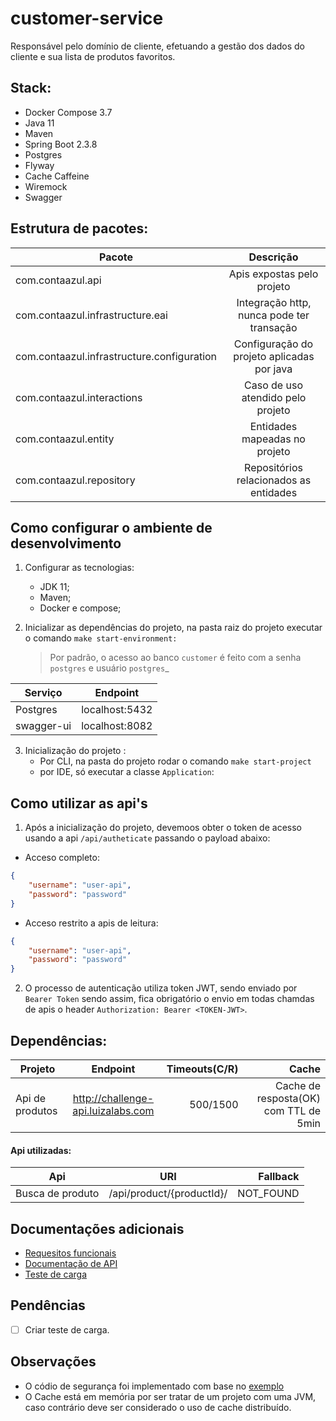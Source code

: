 
# customer-service

Responsável pelo domínio de cliente, efetuando a gestão dos dados do cliente e sua lista de produtos
favoritos.

## Stack:
- Docker Compose 3.7
- Java 11
- Maven  
- Spring Boot 2.3.8
- Postgres
- Flyway
- Cache Caffeine
- Wiremock
- Swagger


## Estrutura de pacotes:

|            Pacote                           |                 Descrição                         |
|---------------------------------------------|:-------------------------------------------------:|
|  com.contaazul.api                          |  Apis expostas pelo projeto                       |
|  com.contaazul.infrastructure.eai           |  Integração http, nunca pode ter transação        |
|  com.contaazul.infrastructure.configuration |  Configuração do projeto aplicadas por java       |
|  com.contaazul.interactions                 |  Caso de uso atendido pelo projeto                |
|  com.contaazul.entity                       |  Entidades mapeadas no projeto                    |
|  com.contaazul.repository                   |  Repositórios relacionados as entidades           |

## Como configurar o ambiente de desenvolvimento

1. Configurar as tecnologias:
   - JDK 11;
   - Maven;
   - Docker e compose;

2. Inicializar as dependências do projeto, na pasta raiz do projeto executar o comando `make start-environment:`
   >Por padrão, o acesso ao banco `customer` é feito com a senha `postgres` e usuário `postgres`_


| Serviço    |    Endpoint    |
|------------|:--------------:|
| Postgres   | localhost:5432 |
| swagger-ui | localhost:8082 |


3. Inicialização do projeto :
   - Por CLI, na pasta do projeto rodar o comando `make start-project`
   - por IDE, só executar a classe `Application`:</br>

## Como utilizar as api's

1. Após a inicialização do projeto, devemoos obter o 
   token de acesso usando a api `/api/autheticate` passando o payload abaixo:
   
- Acceso completo:
   
```json
{
    "username": "user-api",
    "password": "password"
}
```

- Acceso restrito a apis de leitura:

```json
{
    "username": "user-api",
    "password": "password"
}
```

2. O processo de autenticação utiliza token JWT, sendo enviado por `Bearer Token` sendo assim, 
   fica obrigatório o envio em todas chamdas de apis o header `Authorization: Bearer <TOKEN-JWT>`.
   

##  Dependências:

|     Projeto        |                Endpoint               |  Timeouts(C/R)  |              Cache                     |
|--------------------|:-------------------------------------:|----------------:|---------------------------------------:|
| Api de produtos    | http://challenge-api.luizalabs.com    |    500/1500     | Cache de resposta(OK) com TTL de 5min  |


#### Api utilizadas:

|      Api           |            URI              |      Fallback     | 
|--------------------|:---------------------------:|------------------:|
|  Busca de produto  |  /api/product/{productId}/  |      NOT_FOUND    |


## Documentações adicionais
- [Requesitos funcionais](./docs/functional_requirement.md)
- [Documentação de API](http://localhost:8082/)
- [Teste de carga ](./docs/load_test.md)

## Pendências
- [ ] Criar teste de carga.

## Observações
-  O códio de segurança foi implementado com base no [exemplo](https://www.javainuse.com/spring/boot-jwt) 
- O Cache está em memória por ser tratar de um projeto com uma JVM,
  caso contrário deve ser considerado o uso de cache distribuído. 
